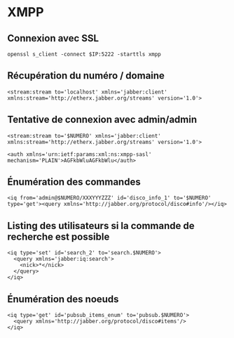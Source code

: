 # XMPP

## Connexion avec SSL

    openssl s_client -connect $IP:5222 -starttls xmpp

## Récupération du numéro / domaine

    <stream:stream to='localhost' xmlns='jabber:client' xmlns:stream='http://etherx.jabber.org/streams' version='1.0'>

## Tentative de connexion avec admin/admin

    <stream:stream to='$NUMERO' xmlns='jabber:client' xmlns:stream='http://etherx.jabber.org/streams' version='1.0'>

    <auth xmlns='urn:ietf:params:xml:ns:xmpp-sasl' mechanism='PLAIN'>AGFkbWluAGFkbWlu</auth>

## Énumération des commandes

    <iq from='admin@$NUMERO/XXXYYYZZZ' id='disco_info_1' to='$NUMERO' type='get'><query xmlns='http://jabber.org/protocol/disco#info'/></iq>

## Listing des utilisateurs si la commande de recherche est possible

    <iq type='set' id='search_2' to='search.$NUMERO'>
      <query xmlns='jabber:iq:search'>
        <nick>*</nick>
      </query>
    </iq>

## Énumération des noeuds

    <iq type='get' id='pubsub_items_enum' to='pubsub.$NUMERO'>
      <query xmlns='http://jabber.org/protocol/disco#items'/>
    </iq>
